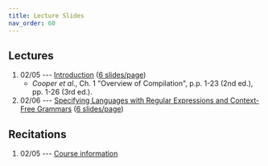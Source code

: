 ```yaml
---
title: Lecture Slides
nav_order: 60
---
```


## Lectures

1. 02/05 --- [Introduction][l01] ([6 slides/page][l01-6])
    - _Cooper et al_., Ch. 1 "Overview of Compilation", p.p. 1-23 (2nd ed.), pp. 1-26 (3rd ed.).
2. 02/06 --- [Specifying Languages with Regular Expressions and Context-Free Grammars][l02] ([6 slides/page][l02-6])

[l01]: assets/documents/lectures/L01-Introduction.pdf 
[l01-6]: assets/documents/lectures/L01-Introduction-6pages.pdf 
[l02]: assets/documents/lectures/L02-RegularExpressionsAndGrammars.pdf
[l02-6]: assets/documents/lectures/L02-RegularExpressionsAndGrammars-6pages.pdf

[cooper]: https://mit.primo.exlibrisgroup.com/permalink/01MIT_INST/jp08pj/alma9935028392606761

## Recitations

1. 02/05 --- [Course information](assets/documents/recitations/course-information.pdf)
